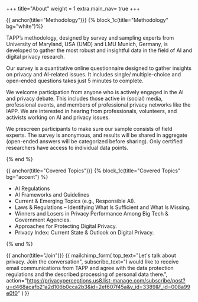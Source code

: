 +++
title="About"
weight = 1
extra.main_nav= true
+++

{{ anchor(title="Methodology")}}
{% block_1c(title="Methodology" bg="white")%}

TAPP’s methodology, designed by survey and sampling experts from University of Maryland, USA (UMD) and LMU Munich, Germany, is developed to gather the most robust and insightful data in the field of AI and digital privacy research.

Our survey is a quantitative online questionnaire designed to gather insights on privacy and AI-related issues. It includes single/ multiple-choice and open-ended questions takes just 5 minutes to complete. 

We welcome participation from anyone who is actively engaged in the AI and privacy debate. This includes those active in (social) media, professional events, and members of professional privacy networks like the IAPP. We are interested in hearing from professionals, volunteers, and activists working on AI and privacy issues. 

We prescreen participants to make sure our sample consists of field experts. The survey is anonymous, and results will be shared in aggregate (open-ended answers will be categorized before sharing). Only certified researchers have access to individual data points.

{% end %}


{{ anchor(title="Covered Topics")}}
{% block_1c(title="Covered Topics" bg="accent") %}

- AI Regulations
- AI Frameworks and Guidelines
- Current & Emerging Topics (e.g., Responsible AI).
- Laws & Regulations – Identifying What Is Sufficient and What Is Missing.
- Winners and Losers in Privacy Performance Among Big Tech & Government Agencies.
- Approaches for Protecting Digital Privacy.
- Privacy Index: Current State & Outlook on Digital Privacy.

{% end %}


{{ anchor(title="Join")}}
{{ 
mailchimp_form(
top_text="Let's talk about privacy. Join the conversation",
subscribe_text="I would like to receive email communications from TAPP and agree with the data protection regulations and the described processing of personal data there.",
action="https://privacyperceptions.us8.list-manage.com/subscribe/post?u=d468acafb21a2d106b0cca2b3&id=2ef607f45a&v_id=3389&f_id=008a99e0f0"
)
}}
